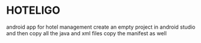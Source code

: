# HOTELIGO
android app for hotel management
create an empty project in android studio and then copy all the java and xml files
copy the manifest as well
